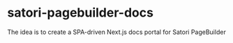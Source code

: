 # satori-pagebuilder-docs
The idea is to create a SPA-driven Next.js docs portal for Satori PageBuilder
